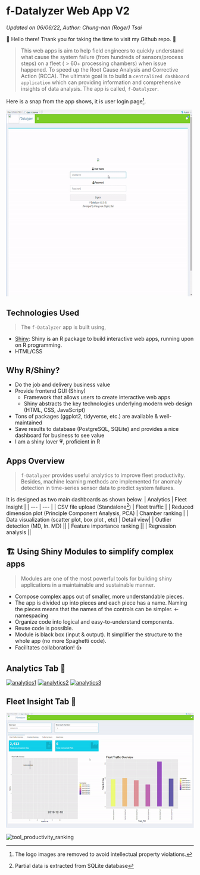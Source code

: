 # f-Datalyzer Web App V2 
*Updated on 06/06/22, Author: Chung-nan (Roger) Tsai*

👋 Hello there! Thank you for taking the time to visit my Github repo. :pray:

> This web apps is aim to help field engineers to quickly understand what cause the system failure (from hundreds of sensors/process steps) on a fleet ( > 60+ processing chambers) when issue happened. To speed up the Root Cause Analysis and Corrective Action (RCCA). The ultimate goal is to build a `centralized dashboard application` which can providing information and comprehensive insights of data analysis. The app is called, `f-Datalyzer`. 

Here is a snap from the app shows, it is user login page[^1]. 
[^1]: The logo images are removed to avoid intellectual property violations. 
<img src='login_page.gif' art='switch' width="500" height="500" />


## Technologies Used
>The `f-Datalyzer` app is built using,

- [Shiny](https://shiny.rstudio.com/): Shiny is an R package to build interactive web apps, running upon on R programming.
- HTML/CSS

## Why R/Shiny?
- Do the job and delivery business value
- Provide frontend GUI (Shiny)
   -  Framework that allows users to create interactive web apps
     - Shiny abstracts the key technologies underlying modern web design (HTML, CSS, JavaScript)
- Tons of packages (ggplot2, tidyverse, etc.) are available & well-maintained  
- Save results to database (PostgreSQL, SQLite) and provides a nice dashboard for business to see value
- I am a shiny lover :heartpulse:, proficient in R 

## Apps Overview
>`f-Datalyzer` provides useful analytics to improve fleet productivity. Besides, machine learning methods are implemented for anomaly detection in time-series sensor data to predict system failures.

It is designed as two main dashboards as shown below. 
| Analytics | Fleet Insight |
| --- | --- |
| CSV file upload (Standalone[^2]) | Fleet traffic |
| Reduced dimension plot (Principle Component Analysis, PCA) | Chamber ranking |
| Data visualization (scatter plot, box plot , etc) | Detail view|
| Outlier detection (MD, ln. MD) ||
| Feature importance ranking ||
| Regression analysis ||

[^2]: Partial data is extracted from SQLite database


## 🏗️ Using Shiny Modules to simplify complex apps
> Modules are one of the most powerful tools for building shiny applications in a maintainable and sustainable manner.
- Compose complex apps out of smaller, more understandable pieces.
- The app is divided up into pieces and each piece has a name. Naming the pieces means that the names of the controls can be simpler. ← namespacing
- Organize code into logical and easy-to-understand components.
- Reuse code is possible.
- Module is black box (input & output). It simplifier the structure to the whole app (no more Spaghetti code).
- Facilitates collaboration! 👍


## Analytics Tab 🔗
[![analytics1](https://img.youtube.com/vi/1vji-NBg8pk/0.jpg)](https://youtu.be/1vji-NBg8pk)
[![analytics2](https://img.youtube.com/vi/TIQpS_IwtRI/0.jpg)](https://youtu.be/TIQpS_IwtRI)
[![analytics3](https://img.youtube.com/vi/fTOhAUpRrNo/0.jpg)](https://youtu.be/fTOhAUpRrNo)


## Fleet Insight Tab 🔗
<img src='tool_productivity_ranking.gif' art='switch' />


![tool_productivity_ranking](https://user-images.githubusercontent.com/36733953/173472809-f8f47727-4b27-4526-ba7d-05966879e1f0.gif)
